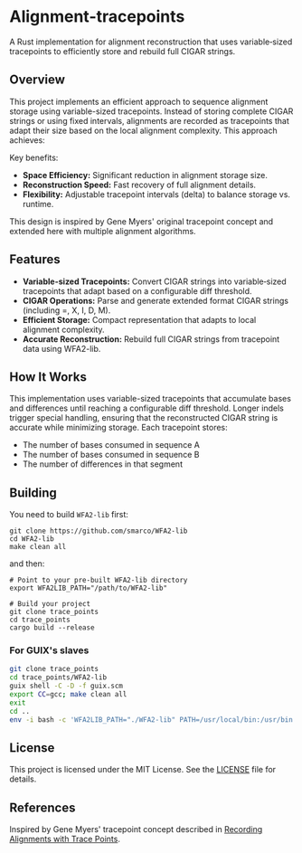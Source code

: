 # Alignment-tracepoints

A Rust implementation for alignment reconstruction that uses variable‐sized tracepoints to efficiently store and rebuild full CIGAR strings.

## Overview
This project implements an efficient approach to sequence alignment storage using variable-sized tracepoints. Instead of storing complete CIGAR strings or using fixed intervals, alignments are recorded as tracepoints that adapt their size based on the local alignment complexity. This approach achieves:

Key benefits:
 - **Space Efficiency:** Significant reduction in alignment storage size.
 - **Reconstruction Speed:** Fast recovery of full alignment details.
 - **Flexibility:** Adjustable tracepoint intervals (delta) to balance storage vs. runtime.

This design is inspired by Gene Myers' original tracepoint concept and extended here with multiple alignment algorithms.

## Features

- **Variable-sized Tracepoints:** Convert CIGAR strings into variable‐sized tracepoints that adapt based on a configurable diff threshold.
- **CIGAR Operations:** Parse and generate extended format CIGAR strings (including =, X, I, D, M).
- **Efficient Storage:** Compact representation that adapts to local alignment complexity.
- **Accurate Reconstruction:** Rebuild full CIGAR strings from tracepoint data using WFA2-lib.

## How It Works
This implementation uses variable-sized tracepoints that accumulate bases and differences until reaching a configurable diff threshold. Longer indels trigger special handling, ensuring that the reconstructed CIGAR string is accurate while minimizing storage. Each tracepoint stores:

- The number of bases consumed in sequence A
- The number of bases consumed in sequence B  
- The number of differences in that segment

## Building

You need to build `WFA2-lib` first:

```shell
git clone https://github.com/smarco/WFA2-lib
cd WFA2-lib
make clean all
```

and then:

```shell
# Point to your pre-built WFA2-lib directory
export WFA2LIB_PATH="/path/to/WFA2-lib"

# Build your project
git clone trace_points
cd trace_points
cargo build --release
```

### For GUIX's slaves

```bash
git clone trace_points
cd trace_points/WFA2-lib
guix shell -C -D -f guix.scm
export CC=gcc; make clean all
exit
cd ..
env -i bash -c 'WFA2LIB_PATH="./WFA2-lib" PATH=/usr/local/bin:/usr/bin:/bin ~/.cargo/bin/cargo build --release'
```

## License

This project is licensed under the MIT License. See the [LICENSE](LICENSE) file for details.

## References
Inspired by Gene Myers' tracepoint concept described in [Recording Alignments with Trace Points](https://dazzlerblog.wordpress.com/2015/11/05/trace-points/).
